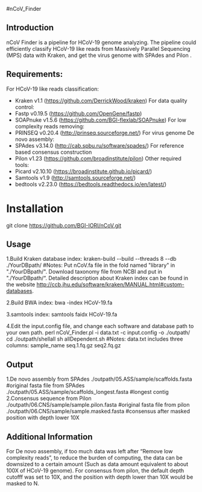 #nCoV_Finder

## Introduction
nCoV Finder is a pipeline for HCoV-19 genome analyzing. The pipeline could  efficiently classify HCoV-19 like reads from Massively Parallel Sequencing (MPS) data with Kraken, and get the virus genome with SPAdes and Pilon .



## Requirements:
For HCoV-19 like reads classification:
* Kraken v1.1 (https://github.com/DerrickWood/kraken)
For data quality control:
* Fastp v0.19.5 (https://github.com/OpenGene/fastp)
* SOAPnuke v1.5.6 (https://github.com/BGI-flexlab/SOAPnuke)
For low complexity reads removing:
* PRINSEQ v0.20.4 (http://prinseq.sourceforge.net/)
For virus genome De novo assembly:
* SPAdes v3.14.0 (http://cab.spbu.ru/software/spades/)
For reference based consensus construction
* Pilon v1.23 (https://github.com/broadinstitute/pilon)
Other required tools:
* Picard v2.10.10 (https://broadinstitute.github.io/picard/)
* Samtools v1.9 (http://samtools.sourceforge.net/)
* bedtools v2.23.0 (https://bedtools.readthedocs.io/en/latest/)

# Installation
git clone https://github.com/BGI-IORI/nCoV.git



## Usage
1.Build Kraken database index:
kraken-build --build --threads 8 --db ./YourDBpath/ 
#Notes: Put nCoV.fa file in the fold named "library" in "./YourDBpath/". Download taxonomy file from NCBI and put in "./YourDBpath/“. Detailed description about Kraken index can be found in the website http://ccb.jhu.edu/software/kraken/MANUAL.html#custom-databases.

2.Build BWA index:
bwa -index HCoV-19.fa

3.samtools index:
samtools faidx HCoV-19.fa

4.Edit the input.config file, and change each software and database path to your own path.
perl nCoV_Finder.pl -i data.txt -c input.config -o ./outpath/
cd ./outpath/shellall
sh allDependent.sh
#Notes: data.txt includes three columns:  sample_name seq.1.fq.gz seq2.fq.gz

## Output
1.De novo assembly from SPAdes
  ./outpath/05.ASS/sample/scaffolds.fasta   #original fasta file from SPAdes
  ./outpath/05.ASS/sample/scaffolds_longest.fasta #longest contig
2.Consensus sequence from Pilon
  ./outpath/06.CNS/sample/sample.pilon.fasta #original fasta file from pilon
  ./outpath/06.CNS/sample/sample.masked.fasta #consensus after masked position with depth lower 10X

## Additional Information
For De novo assembly, if too much data was left after “Remove low complexity reads”, to reduce the burden of computing, the data can be downsized to a certain amount (Such as data amount equivalent to about 100X of HCoV-19 genome).
For consensus from pilon, the default depth cutofff was set to 10X, and the position with depth lower than 10X would be masked to N.
